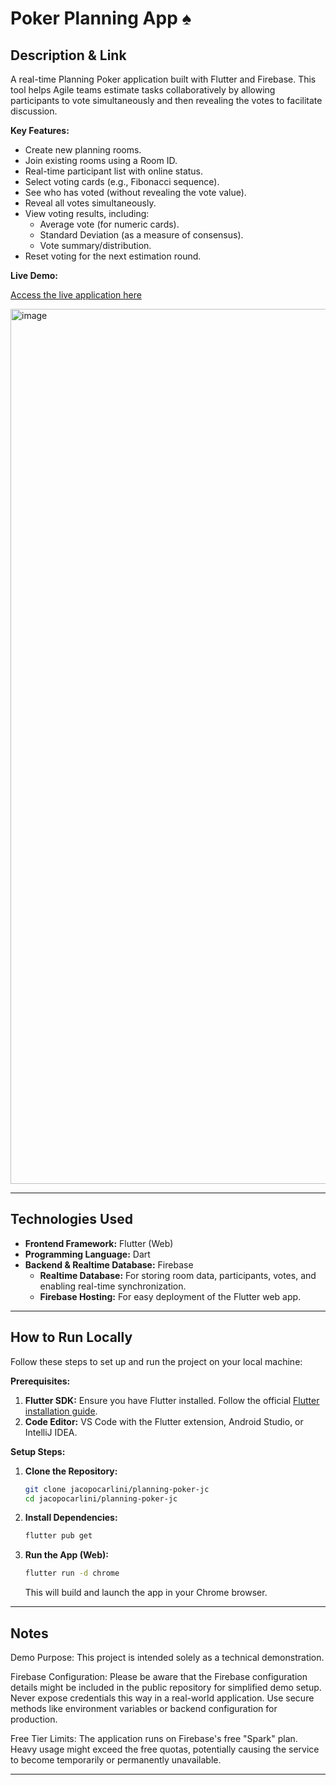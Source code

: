 # Poker Planning App ♠️

## Description & Link

A real-time Planning Poker application built with Flutter and Firebase. This tool helps Agile teams estimate tasks collaboratively by allowing participants to vote simultaneously and then revealing the votes to facilitate discussion.

**Key Features:**

*   Create new planning rooms.
*   Join existing rooms using a Room ID.
*   Real-time participant list with online status.
*   Select voting cards (e.g., Fibonacci sequence).
*   See who has voted (without revealing the vote value).
*   Reveal all votes simultaneously.
*   View voting results, including:
    *   Average vote (for numeric cards).
    *   Standard Deviation (as a measure of consensus).
    *   Vote summary/distribution.
*   Reset voting for the next estimation round.

**Live Demo:**

[Access the live application here]([YOUR_DEPLOYMENT_LINK_HERE](https://poker-planning-jc.web.app/)) 

<img width="1400" alt="image" src="https://github.com/user-attachments/assets/5baa43f9-e451-490f-9bf9-a8e861120ad0" />




---

## Technologies Used

*   **Frontend Framework:** Flutter (Web)
*   **Programming Language:** Dart
*   **Backend & Realtime Database:** Firebase
    *   **Realtime Database:** For storing room data, participants, votes, and enabling real-time synchronization.
    *   **Firebase Hosting:** For easy deployment of the Flutter web app.

---

## How to Run Locally

Follow these steps to set up and run the project on your local machine:

**Prerequisites:**

1.  **Flutter SDK:** Ensure you have Flutter installed. Follow the official [Flutter installation guide](https://docs.flutter.dev/get-started/install).
2.  **Code Editor:** VS Code with the Flutter extension, Android Studio, or IntelliJ IDEA.

**Setup Steps:**

1.  **Clone the Repository:**
    ```bash
    git clone jacopocarlini/planning-poker-jc
    cd jacopocarlini/planning-poker-jc
    ```

2.  **Install Dependencies:**
    ```bash
    flutter pub get
    ```

3.  **Run the App (Web):**
    ```bash
    flutter run -d chrome
    ```
    This will build and launch the app in your Chrome browser.

---

## Notes

Demo Purpose: This project is intended solely as a technical demonstration.

Firebase Configuration: Please be aware that the Firebase configuration details might be included in the public repository for simplified demo setup. Never expose credentials this way in a real-world application. Use secure methods like environment variables or backend configuration for production.

Free Tier Limits: The application runs on Firebase's free "Spark" plan. Heavy usage might exceed the free quotas, potentially causing the service to become temporarily or permanently unavailable.

---
